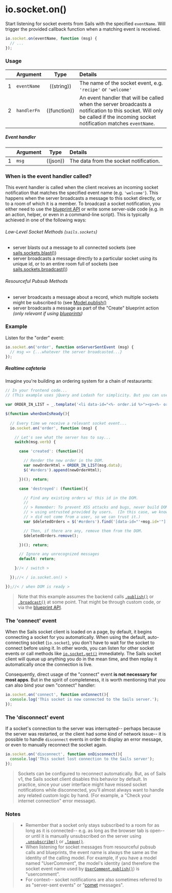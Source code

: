 # io.socket.on()

Start listening for socket events from Sails with the specified `eventName`.  Will trigger the provided callback function when a matching event is received.

```js
io.socket.on(eventName, function (msg) {
  // ...
});
```


### Usage

|   | Argument    | Type         | Details |
|---|-------------|:------------:|:--------|
| 1 | `eventName` | ((string))   | The name of the socket event, e.g. `'recipe'` or `'welcome'`
| 2 | `handlerFn` | ((function)) | An event handler that will be called when the server broadcasts a notification to this socket.  Will only be called if the incoming socket notification matches `eventName`.


##### Event handler

|   | Argument  | Type            | Details |
|---|:----------|:---------------:|:--------|
| 1 | `msg`     | ((json))        | The data from the socket notification.



### When is the event handler called?

This event handler is called when the client receives an incoming socket notification that matches the specified event name (e.g. `'welcome'`).  This happens when the server broadcasts a message to this socket directly, or to a room of which it is a member.  To broadcast a socket notification, you either need to use the [blueprint API](http://sailsjs.com/documentation/concepts/blueprints) or write some server-side code (e.g. in an action, helper, or even in a command-line script).  This is typically achieved in one of the following ways:


###### Low-Level Socket Methods (`sails.sockets`)
+ server blasts out a message to all connected sockets (see [sails.sockets.blast()](http://sailsjs.org/documentation/reference/web-sockets/sails-sockets/blast))
+ server broadcasts a message directly to a particular socket using its unique id, or to an entire room full of sockets (see [sails.sockets.broadcast()](http://sailsjs.org/documentation/reference/web-sockets/sails-sockets/broadcast))


###### Resourceful Pubsub Methods
+ server broadcasts a message about a record, which multiple sockets might be subscribed to (see [Model.publish()](http://sailsjs.org/documentation/reference/web-sockets/resourceful-pub-sub/publish)
+ server broadcasts a message as part of the "Create" blueprint action _(only relevant if using [blueprints](http://sailsjs.org/documentation/concepts/blueprints))_



### Example

Listen for the "order" event:

```javascript
io.socket.on('order', function onServerSentEvent (msg) {
  // msg => {...whatever the server broadcasted...}
});
```


##### Realtime cafeteria

Imagine you're building an ordering system for a chain of restaurants:
  
```javascript
// In your frontend code...
// (This example uses jQuery and Lodash for simplicity. But you can use any library or framework you like.)

var ORDER_IN_LIST = _.template('<li data-id="<%- order.id %>"><p><%- order.summary %></p></li>');

$(function whenDomIsReady(){
  
  // Every time we receive a relevant socket event...
  io.socket.on('order', function (msg) {

    // Let's see what the server has to say...
    switch(msg.verb) {

      case 'created': (function(){

        // Render the new order in the DOM.
        var newOrderHtml = ORDER_IN_LIST(msg.data);
        $('#orders').append(newOrderHtml);

      })(); return;

      case 'destroyed': (function(){

        // Find any existing orders w/ this id in the DOM.
        //
        // > Remember: To prevent XSS attacks and bugs, never build DOM selectors
        // > using untrusted provided by users.  (In this case, we know that "id" 
        // > did not come from a user, so we can trust it.)
        var $deletedOrders = $('#orders').find('[data-id="'+msg.id+'"]');

        // Then, if there are any, remove them from the DOM.
        $deletedOrders.remove();

      })(); return;

      // Ignore any unrecognized messages
      default: return;

    }//< / switch >

  });//< / io.socket.on() >

});//< / when DOM is ready >
```

> Note that this example assumes the backend calls [`.publish()`](http://sailsjs.com/documentation/reference/web-sockets/resourceful-pub-sub/publish) or [`.broadcast()`](http://sailsjs.com/documentation/reference/web-sockets/sails-sockets/broadcast) at some point.  That might be through custom code, or via the [blueprint API](http://sailsjs.com/documentation/concepts/blueprints).


### The 'connect' event
When the Sails socket client is loaded on a page, by default, it begins connecting a socket for you automatically.  When using the default, auto-connecting socket (`io.socket`), you don't have to wait for the socket to connect before using it.  In other words, you can listen for other socket events or call methods like [`io.socket.get()`](http://sailsjs.com/documentation/reference/web-sockets/socket-client/io-socket-get) immediately.  The Sails socket client will queue up anything you do in the mean time, and then replay it automatically once the connection is live.

Consequently, direct usage of the "connect" event **is not necessary for most apps**.  But in the spirit of completeness, it is worth mentioning that you can also bind your own "connect" handler:

```javascript
io.socket.on('connect', function onConnect(){
  console.log('This socket is now connected to the Sails server.');
});
```

### The 'disconnect' event

If a socket's connection to the server was interrupted-- perhaps because the server was restarted, or the client had some kind of network issue-- it is possible to handle `disconnect` events in order to display an error message, or even to manually reconnect the socket again.

```javascript
io.socket.on('disconnect', function onDisconnect(){
  console.log('This socket lost connection to the Sails server');
});
```

> Sockets can be configured to reconnect automatically.  But, as of Sails v1, the Sails socket client disables this behavior by default.  In practice, since your user interface might have missed socket notifications while disconnected, you'll almost always want to handle any related custom logic by hand.  (For example, a "Check your internet connection" error message).



### Notes
>+ Remember that a socket only stays subscribed to a room for as long as it is connected-- e.g. as long as the browser tab is open-- or until it is manually unsubscribed on the server using [`.unsubscribe()`](http://next.sailsjs.com/documentation/reference/web-sockets/resourceful-pub-sub/unsubscribe) or [`.leave()`](http://sailsjs.com/documentation/reference/web-sockets/sails-sockets/leave).
>+ When listening for socket messages from resourceful pubsub calls and blueprints, the event name is always the same as the identity of the calling model.  For example, if you have a model named "UserComment", the model's identity (and therefore the socket event name used by [`UserComment.publish()`](http://sailsjs.com/documentation/reference/web-sockets/resourceful-pub-sub)) is "usercomment".
>+ For context-- socket notifications are also sometimes referred to as "server-sent events" or "[comet](http://en.wikipedia.org/wiki/Comet_(programming)) messages".


<docmeta name="displayName" value="io.socket.on()">
<docmeta name="pageType" value="method">

